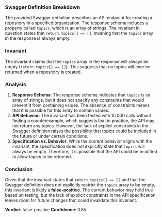 ### Swagger Definition Breakdown
The provided Swagger definition describes an API endpoint for creating a repository in a specified organization. The response schema includes a property called `topics`, which is an array of strings. The invariant in question states that `return.topics[] == []`, meaning that the `topics` array in the response is always empty.

### Invariant
The invariant claims that the `topics` array in the response will always be empty (`return.topics[] == []`). This suggests that no topics will ever be returned when a repository is created.

### Analysis
1. **Response Schema**: The response schema indicates that `topics` is an array of strings, but it does not specify any constraints that would prevent it from containing values. The absence of constraints means that it is possible for this array to contain values.
2. **API Behavior**: The invariant has been tested with 10,000 calls without finding a counterexample, which suggests that in practice, the API may not return any topics. However, the lack of explicit constraints in the Swagger definition raises the possibility that topics could be included in the future or under certain conditions.
3. **Specification vs. Behavior**: While the current behavior aligns with the invariant, the specification does not explicitly state that `topics` will always be empty. Therefore, it is possible that the API could be modified to allow topics to be returned.

### Conclusion
Given that the invariant states that `return.topics[] == []` and that the Swagger definition does not explicitly restrict the `topics` array to be empty, this invariant is likely a **false-positive**. The current behavior may hold true based on testing, but the lack of explicit constraints in the API specification leaves room for future changes that could invalidate this invariant. 

**Verdict**: false-positive
**Confidence**: 0.85
